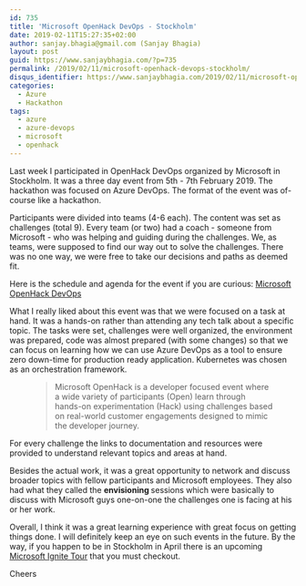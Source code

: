```yaml
---
id: 735
title: 'Microsoft OpenHack DevOps - Stockholm'
date: 2019-02-11T15:27:35+02:00
author: sanjay.bhagia@gmail.com (Sanjay Bhagia)
layout: post
guid: https://www.sanjaybhagia.com/?p=735
permalink: /2019/02/11/microsoft-openhack-devops-stockholm/
disqus_identifier: https://www.sanjaybhagia.com/2019/02/11/microsoft-openhack-devops-stockholm/
categories:
  - Azure
  - Hackathon
tags:
  - azure
  - azure-devops
  - microsoft
  - openhack
---
```

<!-- wp:paragraph -->
<p>Last week I participated in OpenHack DevOps organized by Microsoft in Stockholm. It was a three day event from 5th - 7th February 2019. The hackathon was focused on Azure DevOps. The format of the event was of-course like a hackathon. </p>
<!-- /wp:paragraph -->

<!-- wp:paragraph -->
<p>Participants were divided into teams (4-6 each). The content was set as challenges (total 9). Every team (or two) had a coach - someone from Microsoft - who was helping and guiding during the challenges. We, as teams, were supposed to find our way out to solve the challenges. There was no one way, we were free to take our decisions and paths as deemed fit.</p>
<!-- /wp:paragraph -->

<!-- wp:paragraph -->
<p>Here is the schedule and agenda for the event if you are curious: <a href="https://www.microsoftevents.com/profile/form/index.cfm?PKformID=0x5473274abcd" target="_blank" rel="noreferrer noopener" aria-label="Microsoft OpenHack DevOps (opens in a new tab)">Microsoft OpenHack DevOps</a></p>
<!-- /wp:paragraph -->

<!-- wp:paragraph -->
<p>What I really liked about this event was that we were focused on a task at hand. It was a hands-on rather than attending any tech talk about a specific topic. The tasks were set, challenges were well organized, the environment was prepared, code was almost prepared (with some changes) so that we can focus on learning how we can use Azure DevOps as a tool to ensure zero down-time for production ready application. Kubernetes was chosen as an orchestration framework.</p>
<!-- /wp:paragraph -->

<!-- wp:pullquote -->
<figure class="wp-block-pullquote"><blockquote><p> Microsoft OpenHack is a developer focused event where a wide variety of participants (Open) learn through hands-on experimentation (Hack) using challenges based on real-world customer engagements designed to mimic the developer journey. </p></blockquote></figure>
<!-- /wp:pullquote -->

<!-- wp:paragraph -->
<p>For every challenge the links to documentation and resources were provided to understand relevant topics and areas at hand.</p>
<!-- /wp:paragraph -->

<!-- wp:paragraph -->
<p>Besides the actual work, it was a great opportunity to network and discuss broader topics with fellow participants and Microsoft employees. They also had what they called the <strong>envisioning </strong>sessions which were basically to discuss with Microsoft guys one-on-one the challenges one is facing at his or her work.</p>
<!-- /wp:paragraph -->

<!-- wp:paragraph -->
<p>Overall, I think it was a great learning experience with great focus on getting things done. I will definitely keep an eye on such events in the future. By the way, if you happen to be in Stockholm in April there is an upcoming <a rel="noreferrer noopener" aria-label="Microsoft Ignite Tour (opens in a new tab)" href="https://www.microsoft.com/sv-se/ignite-the-tour/stockholm" target="_blank">Microsoft Ignite Tour</a> that you must checkout.</p>
<!-- /wp:paragraph -->

<!-- wp:paragraph -->
<p>Cheers</p>
<!-- /wp:paragraph -->